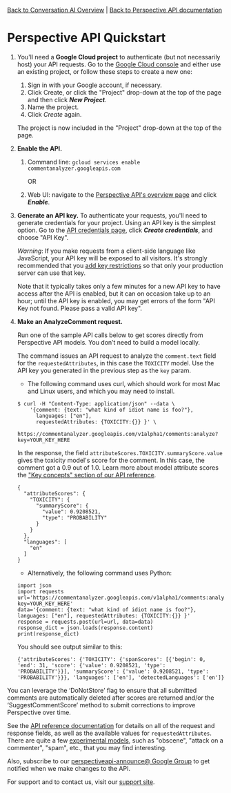 [Back to Conversation AI Overview](https://conversationai.github.io/) | [Back to Perspective API documentation](https://github.com/conversationai/perspectiveapi/blob/master/README.md)

# Perspective API Quickstart

1. You'll need a **Google Cloud project** to authenticate (but not necessarily host) your API requests. Go to the [Google Cloud console](https://console.developers.google.com/) and either use an existing project, or follow these steps to create a new one:

    1. Sign in with your Google account, if necessary.
    1. Click Create, or click the "Project" drop-down at the top of the page and then click **_New Project_**.
    1. Name the project.
    1. Click _Create_ again.
    
   The project is now included in the "Project" drop-down at the top of the page.

1. **Enable the API.** 
    1. Command line:
       `gcloud services enable commentanalyzer.googleapis.com`
       
       OR
       
    1. Web UI: navigate to the [Perspective API's overview page](https://console.developers.google.com/apis/api/commentanalyzer.googleapis.com/overview) and click **_Enable_**.
      
1. **Generate an API key.** To authenticate your requests, you'll need to generate credentials for your project. Using an API key is the simplest option. Go to the [API credentials page](https://console.developers.google.com/apis/credentials), click **_Create credentials_**, and choose "API Key".

    *Warning*: If you make requests from a client-side language like JavaScript, your API key will be exposed to all visitors. It's strongly recommended that you [add key restrictions](https://cloud.google.com/docs/authentication/api-keys#api_key_restrictions) so that only your production server can use that key.
    
    Note that it typically takes only a few minutes for a new API key to have access after the API is enabled, but it can on occasion take up to an hour; until the API key is enabled, you may get errors of the form "API Key not found. Please pass a valid API key".

1. **Make an AnalyzeComment request.**

    Run one of the sample API calls below to get scores directly from Perspective API models. You don’t need to build a model locally. 
    
     The command issues an API request to analyze the `comment.text` field for the `requestedAttributes`, in this case the `TOXICITY` model. Use the API key you generated in the previous step as the `key` param.
    
    * The following command uses curl, which should work for most Mac and Linux users, and which you may need to install. 
    ```shell
    $ curl -H "Content-Type: application/json" --data \
        '{comment: {text: "what kind of idiot name is foo?"},
          languages: ["en"],
          requestedAttributes: {TOXICITY:{}} }' \
        https://commentanalyzer.googleapis.com/v1alpha1/comments:analyze?key=YOUR_KEY_HERE
    ```
     In the response, the field `attributeScores.TOXICITY.summaryScore.value` gives the toxicity model's score for the comment. In this case, the comment got a 0.9 out of 1.0. Learn more about model attribute scores the ["Key concepts" section of our API reference](api_reference.md#key-concepts).

    ```shell
    {
      "attributeScores": {
        "TOXICITY": {
          "summaryScore": {
            "value": 0.9208521,
            "type": "PROBABILITY"
          }
        }
      },
      "languages": [
        "en"
      ]
    }
    ```
    
    * Alternatively, the following command uses Python:

    ```shell
    import json
    import requests
    url='https://commentanalyzer.googleapis.com/v1alpha1/comments:analyze?key=YOUR_KEY_HERE'
    data='{comment: {text: "what kind of idiot name is foo?"}, languages: ["en"], requestedAttributes: {TOXICITY:{}} }'
    response = requests.post(url=url, data=data)
    response_dict = json.loads(response.content)
    print(response_dict)
    ```
    
    You should see output similar to this:
       
    ```shell
    {'attributeScores': {'TOXICITY': {'spanScores': [{'begin': 0, 'end': 31, 'score': {'value': 0.9208521, 'type':      'PROBABILITY'}}], 'summaryScore': {'value': 0.9208521, 'type': 'PROBABILITY'}}}, 'languages': ['en'], 'detectedLanguages': ['en']}
    ```


You can leverage the ‘DoNotStore’ flag to ensure that all submitted comments are automatically deleted after scores are returned and/or the ‘SuggestCommentScore’ method to submit corrections to improve Perspective over time.

See the [API reference documentation](api_reference.md) for details on all of
the request and response fields, as well as the available values for
`requestedAttributes`. There are quite a few [experimental models](https://github.com/conversationai/perspectiveapi/blob/master/api_reference.md#models), such as "obscene", "attack on a commenter", "spam", etc., that you may find interesting.

Also, subscribe to our [perspectiveapi-announce@ Google Group](https://groups.google.com/forum/#!forum/perspective-announce/join) to get notified when we make changes to the API.

For support and to contact us, visit our [support site](https://support.perspectiveapi.com). 
